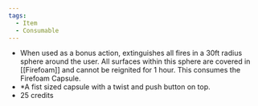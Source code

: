```yaml
---
tags:
  - Item
  - Consumable
---
```

- When used as a bonus action, extinguishes all fires in a 30ft radius sphere around the user. All surfaces within this sphere are covered in [[Firefoam]] and cannot be reignited for 1 hour. This consumes the Firefoam Capsule.
- *A fist sized capsule with a twist and push button on top.
- 25 credits